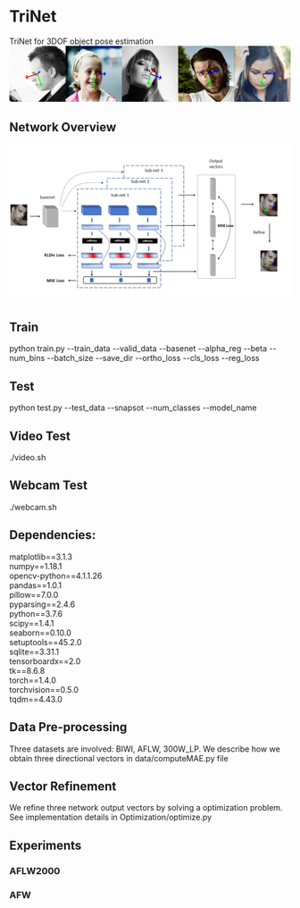 # TriNet
TriNet for 3DOF object pose estimation
![image](https://github.com/chuzcjoe/TriNet/raw/master/imgs/demo.jpg)

## Network Overview
![image](https://github.com/chuzcjoe/TriNet/raw/master/imgs/NN.png)

## Train
python train.py --train_data --valid_data --basenet --alpha_reg --beta --num_bins --batch_size --save_dir --ortho_loss --cls_loss --reg_loss

## Test
python test.py --test_data --snapsot --num_classes --model_name 

## Video Test
./video.sh

## Webcam Test
./webcam.sh

## Dependencies:
matplotlib==3.1.3                    
numpy==1.18.1                   
opencv-python==4.1.1.26                 
pandas==1.0.1                    
pillow==7.0.0                    
pyparsing==2.4.6                   
python==3.7.6                
scipy==1.4.1                    
seaborn==0.10.0                   
setuptools==45.2.0                   
sqlite==3.31.1                
tensorboardx==2.0                      
tk==8.6.8                 
torch==1.4.0                    
torchvision==0.5.0                    
tqdm==4.43.0             

## Data Pre-processing

Three datasets are involved: BIWI, AFLW, 300W_LP. We describe how we obtain three directional vectors in data/computeMAE.py file

## Vector Refinement

We refine three network output vectors by solving a optimization problem. See implementation details in Optimization/optimize.py

## Experiments

### AFLW2000

### AFW
